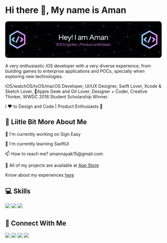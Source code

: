# Hi there 👋, My name is Aman
![Header](./intro.png)

A very enthusiastic iOS developer with a very diverse experience, from building games to enterprise applications and POCs, specially when exploring new technologies.

iOS/watchOS/tvOS/macOS Developer, UI/UX Designer, Swift Lover, Xcode & Sketch Lover, Apple Geek and Git Lover, Designer + Coder, Creative Thinker, WWDC 2016 Student Scholarship Winner.

I ❤ to Design and Code | Product Enthusiasts 🚀

## 💫 Liitle Bit More About Me
<p>🔭 I'm currently working on Sign Easy</p>
<p>🌱 I'm currently learning SwiftUI</p>
<p>📫 How to reach me? amannayak15@gmail.com</p>
<p>🤖 All of my projects are available at <a href="https://apps.apple.com/us/developer/digital-hole-pvt-ltd/id917701060">App Store</a></p>
<p>Know about my experiences <a href="https://www.linkedin.com/in/aman-jain-4a589b8a/">here</a></p>

## 💻 Skills
<p>
<img src="https://img.shields.io/badge/swift-F54A2A?style=for-the-badge&logo=swift&logoColor=white" style="margin-bottom: 4px;" height="30px">
<img src="https://img.shields.io/badge/unity-%23000000.svg?style=for-the-badge&logo=unity&logoColor=white" style="margin-bottom: 4px;" height="30px">
<img src="https://img.shields.io/badge/git-%23F05033.svg?style=for-the-badge&logo=git&logoColor=white" style="margin-bottom: 4px;" height="30px">
</p>

## 👥 Connect With Me
<p>
<a href="https://linkedin.com/in/https://www.linkedin.com/in/aman-jain-4a589b8a/"><img src="https://img.shields.io/badge/linkedin-%230077B5.svg?style=for-the-badge&logo=linkedin&logoColor=white" style="margin-bottom: 4px;" height="30px" target="_blank"></a>
<a href="https://twitter.com/https://twitter.com/amanj203"><img src="https://img.shields.io/badge/Twitter-%231DA1F2.svg?style=for-the-badge&logo=Twitter&logoColor=white" style="margin-bottom: 4px;" height="30px" target="_blank"></a>
<a href="https://www.instagram.com/https://www.instagram.com/aman.ios/"><img src="https://img.shields.io/badge/Instagram-%23E4405F.svg?style=for-the-badge&logo=Instagram&logoColor=white" style="margin-bottom: 4px;" height="30px" target="_blank"></a>
<a href="https://dribbble.com/https://dribbble.com/"><img src="https://img.shields.io/badge/Dribbble-EA4C89?style=for-the-badge&logo=dribbble&logoColor=white" style="margin-bottom: 4px;" height="30px" target="_blank"></a>
</p>
